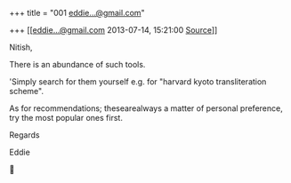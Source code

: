 +++
title = "001 eddie...@gmail.com"

+++
[[eddie...@gmail.com	2013-07-14, 15:21:00 [Source](https://groups.google.com/g/samskrita/c/4fA4MY4s8UY)]]



Nitish,



 There is an abundance of such tools.



'Simply search for them yourself e.g. for "harvard kyoto transliteration scheme".



As for recommendations; thesearealways a matter of personal preference, try the most popular ones first.



Regards



 Eddie



